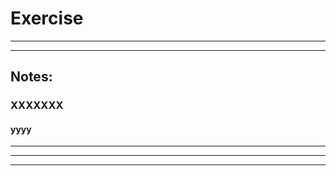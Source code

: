 # Exercise #
 
- - - - 
- - - - 

## Notes: ##
### XXXXXXX ###
#### yyyy ####

- - - - 

- - - -

- - - -
